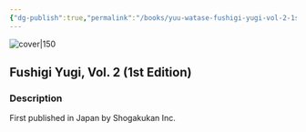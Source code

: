 ```yaml
---
{"dg-publish":true,"permalink":"/books/yuu-watase-fushigi-yugi-vol-2-1st-edition/","title":"\"Fushigi Yugi, Vol. 2\"","tags":["manga","romance","Fantasy"]}
---
```




![cover|150](http://books.google.com/books/content?id=YRXzAAAAMAAJ&printsec=frontcover&img=1&zoom=1&source=gbs_api)

## Fushigi Yugi, Vol. 2 (1st Edition)

### Description

First published in Japan by Shogakukan Inc.
```